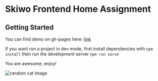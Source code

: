 # Skiwo Frontend Home Assignment

## Getting Started

You can find demo on gh-pages here: [link](https://cataas.com/cat)

If you want run a project in dev mode,
first install dependencies with `npm install` then run the development server `npm run serve`

You are awesome, enjoy!

![random cat image](https://placekitten.com/g/400/500)

